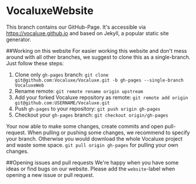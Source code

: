 # VocaluxeWebsite
This branch contains our GitHub-Page. It's accessible via https://vocaluxe.github.io and based on Jekyll, a popular static site generator.

##Working on this website
For easier working this website and don't mess around with all other branches, we suggest to clone this as a single-branch. Just follow these steps:

1. Clone only `gh-pages` branch: `git clone git@github.com:Vocaluxe/Vocaluxe.git -b gh-pages --single-branch VocaluxeWeb`
2. Rename remote: `git remote rename origin upstream`
3. Add your forked Vocaluxe repository as remote: `git remote add origin git@github.com:USERNAME/Vocaluxe.git`
4. Push `gh-pages` to your repository: `git push origin gh-pages`
5. Checkout your `gh-pages` branch: `git checkout origin/gh-pages`

Your now able to make some changes, create commits and open pull-request. When pulling or pushing some changes, we recommend to specify your branch. Otherwise you would download the whole Vocaluxe project and waste some space. `git pull origin gh-pages` for pulling your own changes.

##Opening issues and pull requests
We're happy when you have some ideas or find bugs on our website. Please add the `website`-label when opening a new issue or pull request.
